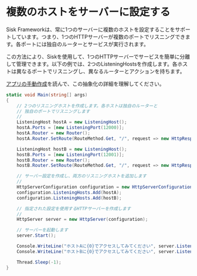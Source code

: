 # 複数のホストをサーバーに設定する

Sisk Frameworkは、常に1つのサーバーに複数のホストを設定することをサポートしています。つまり、1つのHTTPサーバーが複数のポートでリスニングできます。各ポートには独自のルーターとサービスが実行されます。

この方法により、Siskを使用して、1つのHTTPサーバーでサービスを簡単に分離して管理できます。以下の例では、2つのListeningHostsを作成します。各ホストは異なるポートでリスニングし、異なるルーターとアクションを持ちます。

[アプリの手動作成](/v1/getting-started.md#manually-creating-your-app)を読んで、この抽象化の詳細を理解してください。

```cs
static void Main(string[] args)
{
    // 2つのリスニングホストを作成します。各ホストは独自のルーターと
    // 独自のポートでリスニングします
    //
    ListeningHost hostA = new ListeningHost();
    hostA.Ports = [new ListeningPort(12000)];
    hostA.Router = new Router();
    hostA.Router.SetRoute(RouteMethod.Get, "/", request => new HttpResponse().WithContent("ホストAからこんにちは！"));

    ListeningHost hostB = new ListeningHost();
    hostB.Ports = [new ListeningPort(12001)];
    hostB.Router = new Router();
    hostB.Router.SetRoute(RouteMethod.Get, "/", request => new HttpResponse().WithContent("ホストBからこんにちは！"));

    // サーバー設定を作成し、両方のリスニングホストを追加します
    //
    HttpServerConfiguration configuration = new HttpServerConfiguration();
    configuration.ListeningHosts.Add(hostA);
    configuration.ListeningHosts.Add(hostB);

    // 指定された設定を使用するHTTPサーバーを作成します
    //
    HttpServer server = new HttpServer(configuration);

    // サーバーを起動します
    server.Start();

    Console.WriteLine("ホストAに{0}でアクセスしてみてください", server.ListeningPrefixes[0]);
    Console.WriteLine("ホストBに{0}でアクセスしてみてください", server.ListeningPrefixes[1]);

    Thread.Sleep(-1);
}
```
